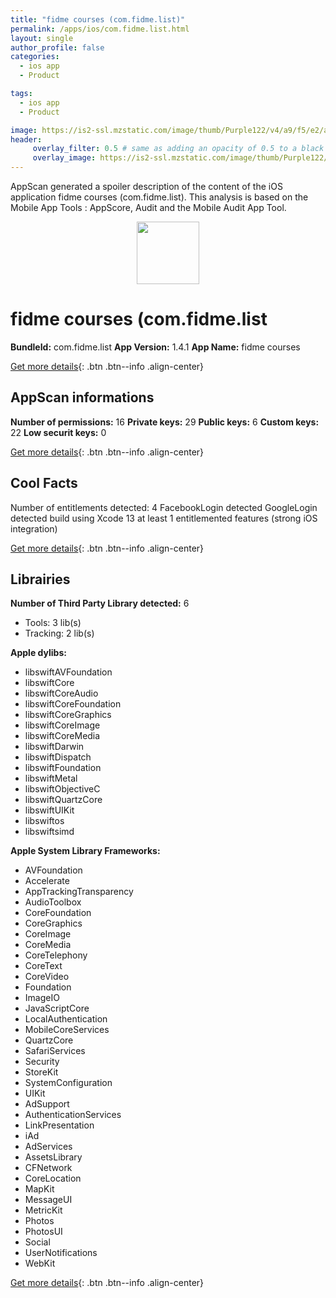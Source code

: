 ```yaml
---
title: "fidme courses (com.fidme.list)"
permalink: /apps/ios/com.fidme.list.html
layout: single
author_profile: false
categories: 
  - ios app 
  - Product 

tags: 
  - ios app 
  - Product 

image: https://is2-ssl.mzstatic.com/image/thumb/Purple122/v4/a9/f5/e2/a9f5e27b-89ba-91a8-1326-984266e0f728/AppIcon-0-0-1x_U007emarketing-0-0-0-5-0-0-sRGB-0-0-0-GLES2_U002c0-512MB-85-220-0-0.png/512x512bb.jpg
header: 
     overlay_filter: 0.5 # same as adding an opacity of 0.5 to a black background
     overlay_image: https://is2-ssl.mzstatic.com/image/thumb/Purple122/v4/a9/f5/e2/a9f5e27b-89ba-91a8-1326-984266e0f728/AppIcon-0-0-1x_U007emarketing-0-0-0-5-0-0-sRGB-0-0-0-GLES2_U002c0-512MB-85-220-0-0.png/512x512bb.jpg
---
```

AppScan generated a spoiler description of the content of the iOS application fidme courses (com.fidme.list). This analysis is based on the Mobile App Tools : AppScore, Audit and the Mobile Audit App Tool.

  
  
<div style="text-align: center;"><img src="https://is2-ssl.mzstatic.com/image/thumb/Purple122/v4/a9/f5/e2/a9f5e27b-89ba-91a8-1326-984266e0f728/AppIcon-0-0-1x_U007emarketing-0-0-0-5-0-0-sRGB-0-0-0-GLES2_U002c0-512MB-85-220-0-0.png/512x512bb.jpg" width="100" height="100"></div>  
  
# fidme courses (com.fidme.list

**BundleId:** com.fidme.list
**App Version:** 1.4.1
**App Name:** fidme courses


[Get more details](/pricing.html){: .btn .btn--info .align-center}  
  
## AppScan informations 

**Number of permissions:** 16
**Private keys:** 29
**Public keys:** 6
**Custom keys:** 22
**Low securit keys:** 0
  
[Get more details](/pricing.html){: .btn .btn--info .align-center}

## Cool Facts

Number of entitlements detected: 4
FacebookLogin detected
GoogleLogin detected
build using Xcode 13
at least 1 entitlemented features (strong iOS integration)
  
[Get more details](/pricing.html){: .btn .btn--info .align-center}

## Librairies 
**Number of Third Party Library detected:** 6
- Tools: 3 lib(s)
- Tracking: 2 lib(s)

**Apple dylibs:**
- libswiftAVFoundation
- libswiftCore
- libswiftCoreAudio
- libswiftCoreFoundation
- libswiftCoreGraphics
- libswiftCoreImage
- libswiftCoreMedia
- libswiftDarwin
- libswiftDispatch
- libswiftFoundation
- libswiftMetal
- libswiftObjectiveC
- libswiftQuartzCore
- libswiftUIKit
- libswiftos
- libswiftsimd


**Apple System Library Frameworks:**
- AVFoundation
- Accelerate
- AppTrackingTransparency
- AudioToolbox
- CoreFoundation
- CoreGraphics
- CoreImage
- CoreMedia
- CoreTelephony
- CoreText
- CoreVideo
- Foundation
- ImageIO
- JavaScriptCore
- LocalAuthentication
- MobileCoreServices
- QuartzCore
- SafariServices
- Security
- StoreKit
- SystemConfiguration
- UIKit
- AdSupport
- AuthenticationServices
- LinkPresentation
- iAd
- AdServices
- AssetsLibrary
- CFNetwork
- CoreLocation
- MapKit
- MessageUI
- MetricKit
- Photos
- PhotosUI
- Social
- UserNotifications
- WebKit


  
[Get more details](/pricing.html){: .btn .btn--info .align-center}

